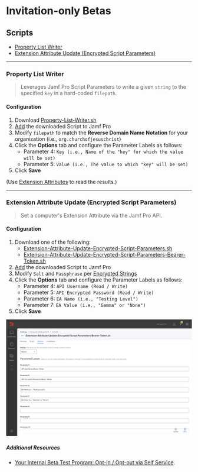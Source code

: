 # Invitation-only Betas
## Scripts

- [Property List Writer](#property-list-writer)
- [Extension Attribute Update (Encrypted Script Parameters)](#extension-attribute-update-encrypted-script-parameters)

---

### Property List Writer

> Leverages Jamf Pro Script Parameters to write a given `string` to the specified `key` in a hard-coded `filepath`.

#### Configuration

1. Download [Property-List-Writer.sh](Property-List-Writer.sh)
1. [Add](https://docs.jamf.com/10.37.0/jamf-pro/documentation/Scripts.html?hl=scripts#ID-000234ed) the downloaded Script to Jamf Pro
1. Modify `filepath` to match the **Reverse Domain Name Notation** for your organization (i.e., `org.churchofjesuschrist`)
1. Click the **Options** tab and configure the Parameter Labels as follows:
	- Parameter 4: `Key (i.e., Name of the "key" for which the value will be set)`
	- Parameter 5: `Value (i.e., The value to which "key" will be set)`
1. Click **Save**

(Use [Extension Attributes](https://github.com/dan-snelson/Invitation-only-Betas/tree/main/ExtensionAttributes) to read the results.)

---

### Extension Attribute Update (Encrypted Script Parameters)

> Set a computer's Extension Attribute via the Jamf Pro API.

#### Configuration

1. Download one of the following:
	- [Extension-Attribute-Update-Encrypted-Script-Parameters.sh](Extension-Attribute-Update-Encrypted-Script-Parameters.sh)
	- [Extension-Attribute-Update-Encrypted-Script-Parameters-Bearer-Token.sh](Extension-Attribute-Update-Encrypted-Script-Parameters-Bearer-Token.sh)
1. [Add](https://docs.jamf.com/10.37.0/jamf-pro/documentation/Scripts.html?hl=scripts#ID-000234ed) the downloaded Script to Jamf Pro
1. Modify `Salt` and `Passphrase` per [Encrypted Strings](https://github.com/brysontyrrell/EncryptedStrings)
1. Click the **Options** tab and configure the Parameter Labels as follows:
	- Parameter 4: `API Username (Read / Write)`
	- Parameter 5: `API Encrypted Password (Read / Write)`
	- Parameter 6: `EA Name (i.e., "Testing Level")`
	- Parameter 7: `EA Value (i.e., "Gamma" or "None")`
1. Click **Save**

![Script Parameter Labels](../images/Extension-Attribute-Update-Encrypted-Script-Parameters.png "Script Parameter Labels")

##### Additional Resources
- [Your Internal Beta Test Program: Opt-in / Opt-out via Self Service](https://github.com/dan-snelson/Internal-Beta-Test-Program/blob/master/README.md).
